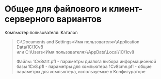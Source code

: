 # Общее для файлового и клиент-серверного вариантов

Компьютер пользователя:
Каталог:
>    C:\Documents and Settings\<Имя пользователя>\Application Data\1C\1Cv8\
>    или C:\Users\<Имя пользователя>\AppData\Local\1C\1cv8
>
>  Файлы:
   > 1Cv8strt.pfl - параметры диалога выбора информационной базы
   > 1Cv8.pfl - параметры для компьютера
   > 1Cv8cmn.pfl - общие параметры для компьютера, используемые в Конфигураторе


